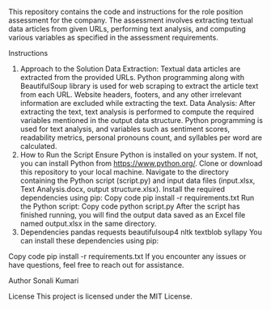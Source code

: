 This repository contains the code and instructions for the role position assessment for the company. The assessment involves extracting textual data articles from given URLs, performing text analysis, and computing various variables as specified in the assessment requirements.

Instructions
1. Approach to the Solution
Data Extraction:
Textual data articles are extracted from the provided URLs.
Python programming along with BeautifulSoup library is used for web scraping to extract the article text from each URL.
Website headers, footers, and any other irrelevant information are excluded while extracting the text.
Data Analysis:
After extracting the text, text analysis is performed to compute the required variables mentioned in the output data structure.
Python programming is used for text analysis, and variables such as sentiment scores, readability metrics, personal pronouns count, and syllables per word are calculated.
2. How to Run the Script
Ensure Python is installed on your system. If not, you can install Python from https://www.python.org/.
Clone or download this repository to your local machine.
Navigate to the directory containing the Python script (script.py) and input data files (input.xlsx, Text Analysis.docx, output structure.xlsx).
Install the required dependencies using pip:
Copy code
pip install -r requirements.txt
Run the Python script:
Copy code
python script.py
After the script has finished running, you will find the output data saved as an Excel file named output.xlsx in the same directory.
3. Dependencies
pandas
requests
beautifulsoup4
nltk
textblob
syllapy
You can install these dependencies using pip:

Copy code
pip install -r requirements.txt
If you encounter any issues or have questions, feel free to reach out for assistance.

Author
Sonali Kumari

License
This project is licensed under the MIT License.
